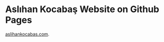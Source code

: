 
Aslıhan Kocabaş Website on Github Pages
======================================

<a href="http://aslihankocabas.com">aslihankocabas.com</a>.
